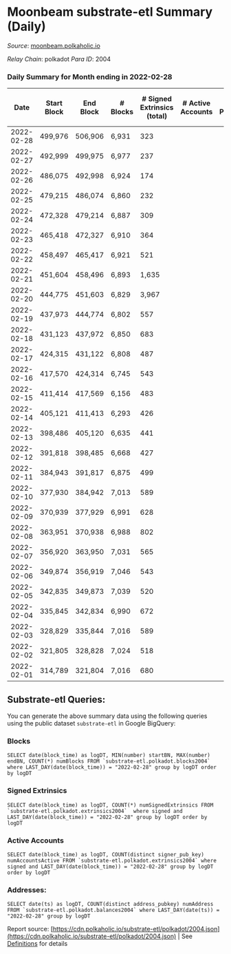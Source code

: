 # Moonbeam substrate-etl Summary (Daily)

_Source_: [moonbeam.polkaholic.io](https://moonbeam.polkaholic.io)

*Relay Chain*: polkadot
*Para ID*: 2004



### Daily Summary for Month ending in 2022-02-28


| Date | Start Block | End Block | # Blocks | # Signed Extrinsics (total) | # Active Accounts | # Passive | # New | # Addresses with Balances | # Events | # Transfers | # XCM Transfers In | # XCM Transfers Out |
| ---- | ----------- | --------- | -------- | --------------------------- | ----------------- | --------- | ----- | ------------------------- | -------- | ----------- | ------------------ | ------------------- |
| 2022-02-28 | 499,976 | 506,906 | 6,931  | 323 |  |  |  | 189,626 | 593,474 | 21,176 ($18,763,542.20) |   |   |
| 2022-02-27 | 492,999 | 499,975 | 6,977  | 237 |  |  |  |  | 692,427 | 24,962 ($20,339,459.66) |   |   |
| 2022-02-26 | 486,075 | 492,998 | 6,924  | 174 |  |  |  |  | 800,157 | 45,975 ($22,505,384.27) |   |   |
| 2022-02-25 | 479,215 | 486,074 | 6,860  | 232 |  |  |  |  | 681,427 | 36,699 ($22,052,295.69) |   |   |
| 2022-02-24 | 472,328 | 479,214 | 6,887  | 309 |  |  |  |  | 735,284 | 19,528 ($24,836,043.87) |   |   |
| 2022-02-23 | 465,418 | 472,327 | 6,910  | 364 |  |  |  |  | 667,473 | 19,833 ($20,854,300.62) |   |   |
| 2022-02-22 | 458,497 | 465,417 | 6,921  | 521 |  |  |  |  | 637,619 | 19,915 ($43,825,023.68) |   |   |
| 2022-02-21 | 451,604 | 458,496 | 6,893  | 1,635 |  |  |  |  | 957,938 | 33,306 ($223,141,842.24) |   |   |
| 2022-02-20 | 444,775 | 451,603 | 6,829  | 3,967 |  |  |  |  | 1,268,940 | 54,720 ($598,190,183.18) |   |   |
| 2022-02-19 | 437,973 | 444,774 | 6,802  | 557 |  |  |  |  | 531,453 | 13,686 ($13,959,833.22) |   |   |
| 2022-02-18 | 431,123 | 437,972 | 6,850  | 683 |  |  |  |  | 584,479 | 14,533 ($32,627,738.43) |   |   |
| 2022-02-17 | 424,315 | 431,122 | 6,808  | 487 |  |  |  |  | 459,690 | 12,807 ($14,116,592.83) |   |   |
| 2022-02-16 | 417,570 | 424,314 | 6,745  | 543 |  |  |  |  | 518,029 | 13,692 ($15,166,104.39) |   |   |
| 2022-02-15 | 411,414 | 417,569 | 6,156  | 483 |  |  |  |  | 531,551 | 15,312 ($69,933,839.43) |   |   |
| 2022-02-14 | 405,121 | 411,413 | 6,293  | 426 |  |  |  |  | 410,739 | 11,394 ($9,024,005.49) |   |   |
| 2022-02-13 | 398,486 | 405,120 | 6,635  | 441 |  |  |  |  | 439,222 | 11,373 ($12,190,559.23) |   |   |
| 2022-02-12 | 391,818 | 398,485 | 6,668  | 427 |  |  |  |  | 463,997 | 14,230 ($16,606,986.51) |   |   |
| 2022-02-11 | 384,943 | 391,817 | 6,875  | 499 |  |  |  |  | 496,810 | 13,542 ($16,857,893.57) |   |   |
| 2022-02-10 | 377,930 | 384,942 | 7,013  | 589 |  |  |  |  | 476,098 | 13,041 ($10,010,260.26) |   |   |
| 2022-02-09 | 370,939 | 377,929 | 6,991  | 628 |  |  |  |  | 460,439 | 18,003 ($11,988,486.09) |   |   |
| 2022-02-08 | 363,951 | 370,938 | 6,988  | 802 |  |  |  |  | 529,848 | 20,039 ($18,670,849.89) |   |   |
| 2022-02-07 | 356,920 | 363,950 | 7,031  | 565 |  |  |  |  | 516,617 | 16,110 ($18,832,702.94) |   |   |
| 2022-02-06 | 349,874 | 356,919 | 7,046  | 543 |  |  |  |  | 487,773 | 13,853 ($18,083,459.02) |   |   |
| 2022-02-05 | 342,835 | 349,873 | 7,039  | 520 |  |  |  |  | 471,357 | 13,120 ($20,210,040.17) |   |   |
| 2022-02-04 | 335,845 | 342,834 | 6,990  | 672 |  |  |  |  | 594,888 | 17,142 ($29,324,961.30) |   |   |
| 2022-02-03 | 328,829 | 335,844 | 7,016  | 589 |  |  |  |  | 448,977 | 13,756 ($12,422,796.59) |   |   |
| 2022-02-02 | 321,805 | 328,828 | 7,024  | 518 |  |  |  |  | 438,239 | 11,733 ($13,876,348.77) |   |   |
| 2022-02-01 | 314,789 | 321,804 | 7,016  | 680 |  |  |  |  | 472,962 | 13,706 ($66,961,882.37) |   |   |

## Substrate-etl Queries:
You can generate the above summary data using the following queries using the public dataset `substrate-etl` in Google BigQuery:


### Blocks
```
SELECT date(block_time) as logDT, MIN(number) startBN, MAX(number) endBN, COUNT(*) numBlocks FROM `substrate-etl.polkadot.blocks2004`  where LAST_DAY(date(block_time)) = "2022-02-28" group by logDT order by logDT
```


### Signed Extrinsics
```
SELECT date(block_time) as logDT, COUNT(*) numSignedExtrinsics FROM `substrate-etl.polkadot.extrinsics2004`  where signed and LAST_DAY(date(block_time)) = "2022-02-28" group by logDT order by logDT
```


### Active Accounts
```
SELECT date(block_time) as logDT, COUNT(distinct signer_pub_key) numAccountsActive FROM `substrate-etl.polkadot.extrinsics2004` where signed and LAST_DAY(date(block_time)) = "2022-02-28" group by logDT order by logDT
```


### Addresses:
```
SELECT date(ts) as logDT, COUNT(distinct address_pubkey) numAddress FROM `substrate-etl.polkadot.balances2004` where LAST_DAY(date(ts)) = "2022-02-28" group by logDT
```



Report source: [https://cdn.polkaholic.io/substrate-etl/polkadot/2004.json](https://cdn.polkaholic.io/substrate-etl/polkadot/2004.json) | See [Definitions](/DEFINITIONS.md) for details

